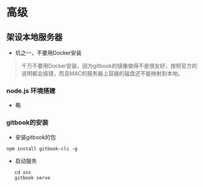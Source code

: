 # 高级

## 架设本地服务器

* 坑之一，不要用Docker安装
> 千万不要用Docker安装，因为gitbook的镜像做得不是很友好，按照官方的说明都会报错，而且MAC的服务器上容器的磁盘还不能映射到本地。


### node.js 环境搭建
* 略

### gitbook的安装
* 安装gitbook的包
```
npm install gitbook-cli -g
```

* 启动服务
```
   cd xxx
   gitbook serve
```

   
         
